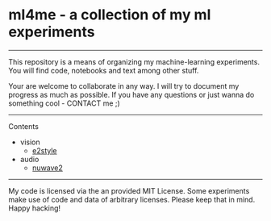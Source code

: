 # ml4me - a collection of my ml experiments

---

This repository is a means of organizing my machine-learning experiments.
You will find code, notebooks and text among other stuff.

Your are welcome to collaborate in any way. I will try to document my progress as much as possible. 
If you have any questions or just wanna do something cool - CONTACT me ;)

---

Contents

- vision
  - [e2style](vision/e2style/)
- audio
  - [nuwave2](audio/nuwave2/)


---

My code is licensed via the an provided MIT License. Some experiments make use of code and data of arbitrary licenses. Please keep that in mind. Happy hacking!

